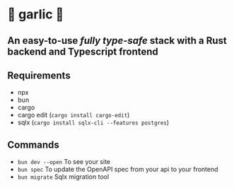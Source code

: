 # 🧄 garlic 🧄
## An easy-to-use *fully type-safe* stack with a Rust backend and Typescript frontend

## Requirements

- npx
- bun
- cargo
- cargo edit (`cargo install cargo-edit`)
- sqlx (`cargo install sqlx-cli --features postgres`)

## Commands

- `bun dev --open` To see your site
- `bun spec` To update the OpenAPI spec from your api to your frontend
- `bun migrate` Sqlx migration tool
